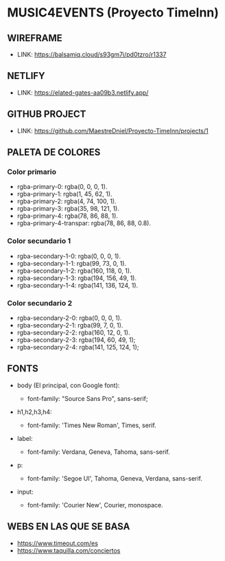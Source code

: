 # MUSIC4EVENTS (Proyecto TimeInn)

## WIREFRAME

- LINK: https://balsamiq.cloud/s93gm7i/pd0tzro/r1337

## NETLIFY

- LINK: https://elated-gates-aa09b3.netlify.app/

## GITHUB PROJECT

- LINK: https://github.com/MaestreDniel/Proyecto-TimeInn/projects/1

## PALETA DE COLORES

### Color primario

- rgba-primary-0: rgba(0, 0, 0, 1).
- rgba-primary-1: rgba(1, 45, 62, 1).
- rgba-primary-2: rgba(4, 74, 100, 1).
- rgba-primary-3: rgba(35, 98, 121, 1).
- rgba-primary-4: rgba(78, 86, 88, 1).
- rgba-primary-4-transpar: rgba(78, 86, 88, 0.8).

### Color secundario 1

- rgba-secondary-1-0: rgba(0, 0, 0, 1).
- rgba-secondary-1-1: rgba(99, 73, 0, 1).
- rgba-secondary-1-2: rgba(160, 118, 0, 1).
- rgba-secondary-1-3: rgba(194, 156, 49, 1).
- rgba-secondary-1-4: rgba(141, 136, 124, 1).

### Color secundario 2

- rgba-secondary-2-0: rgba(0, 0, 0, 1).
- rgba-secondary-2-1: rgba(99, 7, 0, 1).
- rgba-secondary-2-2: rgba(160, 12, 0, 1).
- rgba-secondary-2-3: rgba(194, 60, 49, 1);
- rgba-secondary-2-4: rgba(141, 125, 124, 1);

## FONTS

- body (El principal, con Google font):

  - font-family: "Source Sans Pro", sans-serif;

- h1,h2,h3,h4:

  - font-family: 'Times New Roman', Times, serif.

- label:

  - font-family: Verdana, Geneva, Tahoma, sans-serif.

- p:

  - font-family: 'Segoe UI', Tahoma, Geneva, Verdana, sans-serif.

- input:

  - font-family: 'Courier New', Courier, monospace.

## WEBS EN LAS QUE SE BASA

- https://www.timeout.com/es
- https://www.taquilla.com/conciertos

